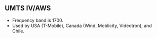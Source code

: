 UMTS IV/AWS
-----------

* Frequency band is 1700.
* Used by USA (T-Mobile), Canada (Wind, Moblicity, Videotron), and Chile.
